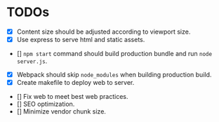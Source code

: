 # TODOs

- [x] Content size should be adjusted according to viewport size. 
- [x] Use express to serve html and static assets.
- [] `npm start` command should build production bundle and run `node server.js`.
- [x] Webpack should skip `node_modules` when building production build.
- [x] Create makefile to deploy web to server. 
- [] Fix web to meet best web practices.
- [] SEO optimization.
- [] Minimize vendor chunk size.